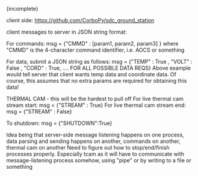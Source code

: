 {incomplete}

client side: https://github.com/CorboPy/sdc_ground_station

client messages to server in JSON string format:

For commands:
msg = {"CMMD" : [param1, param2, param3] } 
where "CMMD" is the 4-character command identifier, i.e. AOCS or something

For data, submit a JSON string as follows:
msg = {"TEMP" : True , "VOLT" : False , "CORD" : True, .... FOR ALL POSSIBLE DATA REQS}
Above example would tell server that client wants temp data and coordinate data. Of course, this assumes that no extra params are required for obtaining this data!

THERMAL CAM - this will be the hardest to pull off
For live thermal cam stream start:
msg = {"STREAM" : True}
For live thermal cam stream end:
msg = {"STREAM" : False}

To shutdown:
msg = {"SHUTDOWN":True}

Idea being that server-side message listening happens on one process, data parsing and sending happens on another, commands on another, thermal cam on another
Need to figure out how to stop/end/finish processes properly. Especially tcam as it will have to communicate with message-listening process somehow, using "pipe" or by writing to a file or something
